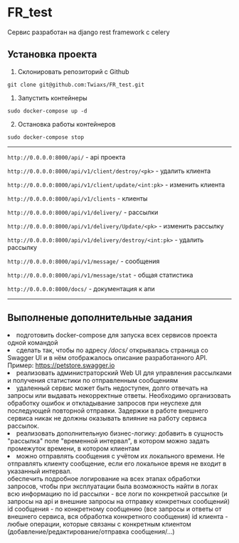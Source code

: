 # FR_test
Сервис разработан на django rest framework с celery

## Установка проекта 

1. Склонировать репозиторий с Github
```
git clone git@github.com:Twiaxs/FR_test.git
```
1. Запустить контейнеры 
``` 
sudo docker-compose up -d
 ```
2. Остановка работы контейнеров 
```
sudo docker-compose stop
```
***
```http://0.0.0.0:8000/api/``` - api проекта

```http://0.0.0.0:8000/api/v1/client/destroy/<pk>``` - удалить клиента

```http://0.0.0.0:8000/api/v1/client/update/<int:pk>``` - изменить клиента

```http://0.0.0.0:8000/api/v1/clients``` - клиенты

```http://0.0.0.0:8000/api/v1/delivery/``` - рассылки

```http://0.0.0.0:8000/api/v1/delivery/Update/<pk>``` - изменить рассылку

```http://0.0.0.0:8000/api/v1/delivery/destroy/<int:pk>``` - удалить рассылку

```http://0.0.0.0:8000/api/v1/message/``` - сообщения

```http://0.0.0.0:8000/api/v1/message/stat``` - общая статистика

```http://0.0.0.0:8000/docs/``` - документация к апи
***

## Выполненые дополнительные задания

<li>подготовить docker-compose для запуска всех сервисов проекта одной командой</li>
<li>сделать так, чтобы по адресу <i> /docs/ </i> открывалась страница со Swagger UI и в нём отображалось описание разработанного API. Пример: <a href="https://petstore.swagger.io" target="_blank">https://petstore.swagger.io</a></li>
<li>реализовать администраторский Web UI для управления рассылками и получения статистики по отправленным сообщениям</li>
<li>удаленный сервис может быть недоступен, долго отвечать на запросы или выдавать некорректные ответы. Необходимо организовать обработку ошибок и откладывание запросов при неуспехе для последующей повторной отправки. Задержки в работе внешнего сервиса никак не должны оказывать влияние на работу сервиса рассылок.</li>
<li>реализовать дополнительную бизнес-логику: добавить в сущность "рассылка" поле "временной интервал", в котором можно задать промежуток времени, в котором клиентам <li>можно отправлять сообщения с учётом их локального времени. Не отправлять клиенту сообщение, если его локальное время не входит в указанный интервал.</li>
обеспечить подробное логирование на всех этапах обработки запросов, чтобы при эксплуатации была возможность найти в логах всю информацию по
id рассылки - все логи по конкретной рассылке (и запросы на api и внешние запросы на отправку конкретных сообщений)
id сообщения - по конкретному сообщению (все запросы и ответы от внешнего сервиса, вся обработка конкретного сообщения)
id клиента - любые операции, которые связаны с конкретным клиентом (добавление/редактирование/отправка сообщения/…)
</li>
